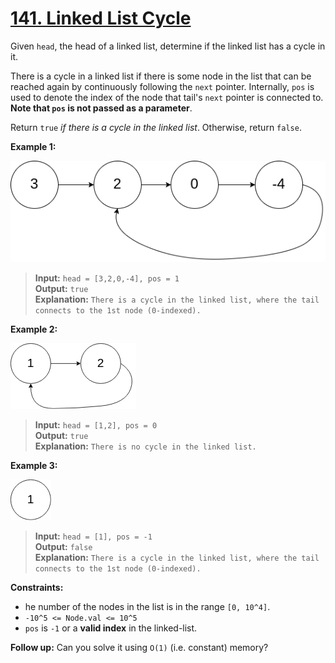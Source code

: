 # [141. Linked List Cycle](https://leetcode.com/problems/linked-list-cycle/?envType=study-plan-v2&envId=top-interview-150)

Given `head`, the head of a linked list, determine if the linked list has a cycle in it.

There is a cycle in a linked list if there is some node in the list that can be reached again by continuously following the `next` pointer. Internally, `pos` is used to denote the index of the node that tail's `next` pointer is connected to. **Note that `pos` is not passed as a parameter**.

Return `true` *if there is a cycle in the linked list*. Otherwise, return `false`.

**Example 1:**

![LinkedListCycle](image.png)
>**Input:** `head = [3,2,0,-4], pos = 1` \
**Output:** `true` \
**Explanation:** `There is a cycle in the linked list, where the tail connects to the 1st node (0-indexed).`

**Example 2:**

![LinkedListCycle2](image-1.png)
>**Input:** `head = [1,2], pos = 0` \
**Output:** `true` \
**Explanation:** `There is no cycle in the linked list.`

**Example 3:**

![LinkedListCycle3](image-2.png)
>**Input:** `head = [1], pos = -1` \
**Output:** `false` \
**Explanation:** `There is a cycle in the linked list, where the tail connects to the 1st node (0-indexed).`

**Constraints:**

- he number of the nodes in the list is in the range `[0, 10^4]`.
- `-10^5 <= Node.val <= 10^5`
- `pos` is `-1` or a **valid index** in the linked-list.

**Follow up:** Can you solve it using `O(1)` (i.e. constant) memory?
